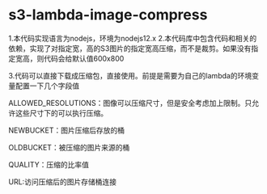 # s3-lambda-image-compress
1.本代码实现语言为nodejs，环境为nodejs12.x
2.本代码库中包含代码和相关的依赖，实现了对指定宽，高的S3图片的指定宽高压缩，而不是裁剪。如果没有指定宽高，则代码会给默认值600x800

3.代码可以直接下载成压缩包，直接使用。前提是需要为自己的lambda的环境变量配置一下几个字段值

ALLOWED_RESOLUTIONS：图像可以压缩尺寸，但是安全考虑加上限制。只允许这些尺寸下的可以执行压缩。

NEWBUCKET：图片压缩后存放的桶

OLDBUCKET：被压缩的图片来源的桶

QUALITY：压缩的比率值

URL:访问压缩后的图片存储桶连接

